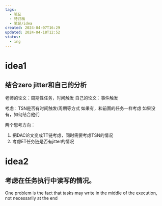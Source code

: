 ```yaml
---
tags:
  - 笔记
  - 待归档
  - 笔记/idea
created: 2024-04-07T16:29
updated: 2024-04-18T12:52
status:
  - ing
---
```

# idea1
## 结合zero jitter和自己的分析

老师的论文：周期性任务，时间触发
自己的论文：事件触发

考虑：TSN是否有时间触发/周期等方式
	如果有，和前面的任务一样考虑
	如果没有，如何结合他们

两个思考方向： 
1. 把DAC论文变成TT链考虑，同时需要考虑TSN的情况
2. 考虑ET任务链是否有jitter的情况

# idea2
## 考虑在任务执行中读写的情况。
One problem is the fact that tasks may write in the middle of the execution, not necessarily at the end
